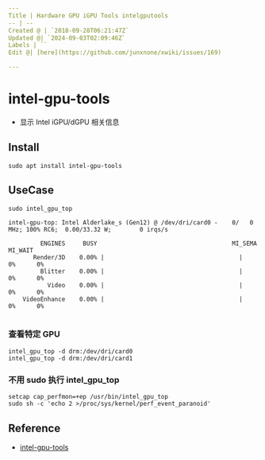 ```yaml
---
Title | Hardware GPU iGPU Tools intelgputools
-- | --
Created @ | `2018-09-28T06:21:47Z`
Updated @| `2024-09-03T02:09:46Z`
Labels | ``
Edit @| [here](https://github.com/junxnone/xwiki/issues/169)

---
```

# intel-gpu-tools
- 显示 Intel iGPU/dGPU 相关信息

## Install

```
sudo apt install intel-gpu-tools
```

## UseCase

```
sudo intel_gpu_top
```
```
intel-gpu-top: Intel Alderlake_s (Gen12) @ /dev/dri/card0 -    0/   0 MHz; 100% RC6;  0.00/33.32 W;        0 irqs/s

         ENGINES     BUSY                                      MI_SEMA MI_WAIT
       Render/3D    0.00% |                                      |      0%      0%
         Blitter    0.00% |                                      |      0%      0%
           Video    0.00% |                                      |      0%      0%
    VideoEnhance    0.00% |                                      |      0%      0%


```

### 查看特定 GPU

```
intel_gpu_top -d drm:/dev/dri/card0
intel_gpu_top -d drm:/dev/dri/card1
```


### 不用 sudo 执行 intel_gpu_top


```
setcap cap_perfmon=+ep /usr/bin/intel_gpu_top
sudo sh -c 'echo 2 >/proc/sys/kernel/perf_event_paranoid'
```


## Reference 
- [intel-gpu-tools](https://cgit.freedesktop.org/xorg/app/intel-gpu-tools/)

